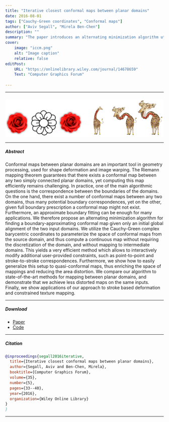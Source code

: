 ```yaml
---
title: "Iterative closest conformal maps between planar domains" 
date: 2016-08-01
tags: ["Cauchy-Green coordinates", "Conformal maps"]
author: ["Aviv Segall", "Mirela Ben-Chen"]
description: "" 
summary: "The paper introduces an alternating minimization algorithm utilizing the Cauchy-Green complex coordinates to efficiently compute a conformal map between planar domains with initial global alignment." 
cover:
    image: "iccm.png"
    alt: "Image caption"
    relative: false
editPost:
    URL: "https://onlinelibrary.wiley.com/journal/14678659"
    Text: "Computer Graphics Forum"

---
```


---

#####

![](iccm.png)

---

##### Abstract

Conformal maps between planar domains are an important tool in geometry processing, used for shape deformation and image warping. The Riemann mapping theorem guarantees that there exists a conformal map between any two simply connected planar domains, yet computing this map efficiently remains challenging. In practice, one of the main algorithmic questions is the correspondence between the boundaries of the domains. On the one hand, there exist a number of conformal maps between any two domains, thus many potential boundary correspondences, yet on the other, given full boundary prescription a conformal map might not exist. Furthermore, an approximate boundary fitting can be enough for many applications. We therefore propose an alternating minimization algorithm for finding a boundary-approximating conformal map given only an initial global alignment of the two input domains. We utilize the Cauchy-Green complex barycentric coordinates to parameterize the space of conformal maps from the source domain, and thus compute a continuous map without requiring the discretization of the domain, and without mapping to intermediate domains. This yields a very efficient method which allows to interactively modify additional user-provided constraints, such as point-to-point and stroke-to-stroke correspondences. Furthermore, we show how to easily generalize this setup to quasi-conformal maps, thus enriching the space of mappings and reducing the area distortion. We compare our algorithm to state-of-the-art methods for mapping between planar domains, and demonstrate that we achieve less distorted maps on the same inputs. Finally, we show applications of our approach to stroke based deformation and constrained texture mapping.

---

##### Download

+ [Paper](iccm.pdf)
+ [Code](iccm.zip)

---

##### Citation

```BibTeX
@inproceedings{segall2016iterative,
  title={Iterative closest conformal maps between planar domains},
  author={Segall, Aviv and Ben-Chen, Mirela},
  booktitle={Computer Graphics Forum},
  volume={35},
  number={5},
  pages={33--40},
  year={2016},
  organization={Wiley Online Library}
}
}
```

---

<!-- ##### Related material

+ [Presentation slides](presentation2.pdf)
 -->
